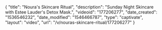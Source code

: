 {
    "title": "Noura's Skincare Ritual",
    "description": "Sunday Night Skincare with Estee Lauder's Detox Mask.",
    "videoid": "177206277",
    "date_created": "1536546232",
    "date_modified": "1546466787",
    "type": "captivate",
    "layout": "video",
    "url": "\/v\/nouras-skincare-ritual\/177206277"
}